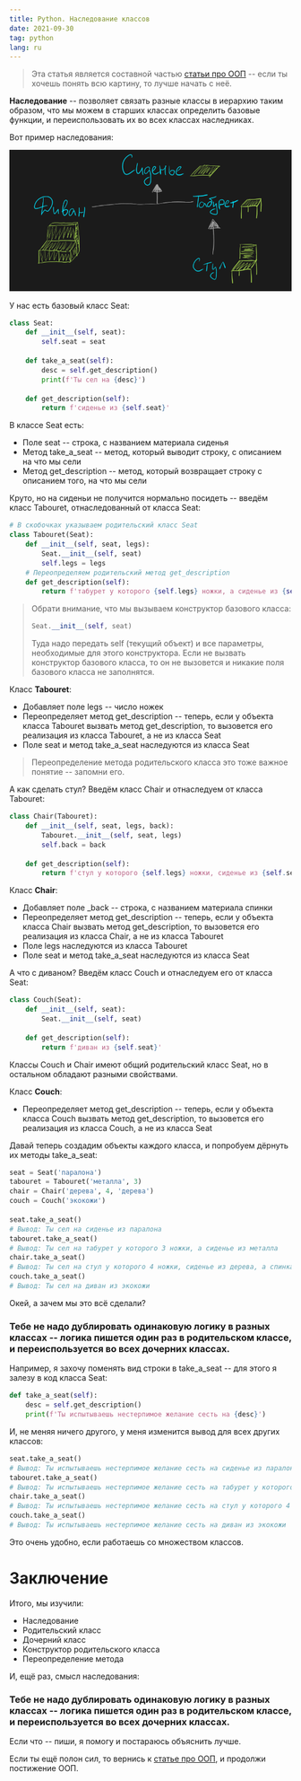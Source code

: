 ```yaml
---
title: Python. Наследование классов
date: 2021-09-30
tag: python
lang: ru
---
```


> Эта статья является составной частью [статьи про ООП](/python-classes-oop-ru) -- если ты хочешь понять всю картину, то лучше начать с неё.

**Наследование** -- позволяет связать разные классы в иерархию таким образом, что мы можем в старших классах определить базовые функции, и переиспользовать их во всех классах наследниках.

Вот пример наследования:

![Наследование](/assets/images/python-classes-inheritance.png)

У нас есть базовый класс Seat:

```python
class Seat:
    def __init__(self, seat):
        self.seat = seat

    def take_a_seat(self):
        desc = self.get_description()
        print(f'Ты сел на {desc}')

    def get_description(self):
        return f'сиденье из {self.seat}'
```

В классе Seat есть:

* Поле seat -- строка, с названием материала сиденья
* Метод take_a_seat -- метод, который выводит строку, с описанием на что мы сели
* Метод get_description -- метод, который возвращает строку с описанием того, на что мы сели

Круто, но на сиденьи не получится нормально посидеть -- введём класс Tabouret, отнаследованный от класса Seat:

```python
# В скобочках указываем родительский класс Seat
class Tabouret(Seat):
    def __init__(self, seat, legs):
        Seat.__init__(self, seat)
        self.legs = legs
    # Переопределяем родительский метод get_description
    def get_description(self):
        return f'табурет у которого {self.legs} ножки, а сиденье из {self.seat}'
```

> Обрати внимание, что мы вызываем конструктор базового класса:
> ```python
> Seat.__init__(self, seat)
> ```
> Туда надо передать self (текущий объект) и все параметры, необходимые для этого конструктора.
> Если не вызвать конструктор базового класса, то он не вызовется и никакие поля базового класса не заполнятся.

Класс **Tabouret**:

* Добавляет поле legs -- число ножек
* Переопределяет метод get_description -- теперь, если у объекта класса Tabouret вызвать метод get_description, то вызовется его реализация из класса Tabouret, а не из класса Seat
* Поле seat и метод take_a_seat наследуются из класса Seat

> Переопределение метода родительского класса это тоже важное понятие -- запомни его.

А как сделать стул? Введём класс Chair и отнаследуем от класса Tabouret:

```python
class Chair(Tabouret):
    def __init__(self, seat, legs, back):
        Tabouret.__init__(self, seat, legs)
        self.back = back

    def get_description(self):
        return f'стул у которого {self.legs} ножки, сиденье из {self.seat}, а спинка из {self.back}'
```

Класс **Chair**:
* Добавляет поле _back -- строка, с названием материала спинки
* Переопределяет метод get_description -- теперь, если у объекта класса Chair вызвать метод get_description, то вызовется его реализация из класса Chair, а не из класса Tabouret
* Поле legs наследуются из класса Tabouret
* Поле seat и метод take_a_seat наследуются из класса Seat

А что с диваном? Введём класс Couch и отнаследуем его от класса Seat:

```python
class Couch(Seat):
    def __init__(self, seat):
        Seat.__init__(self, seat)

    def get_description(self):
        return f'диван из {self.seat}'
```

Классы Couch и Chair имеют общий родительский класс Seat, но в остальном обладают разными свойствами.

Класс **Couch**:

* Переопределяет метод get_description -- теперь, если у объекта класса Couch вызвать метод get_description, то вызовется его реализация из класса Couch, а не из класса Seat

Давай теперь создадим объекты каждого класса, и попробуем дёрнуть их методы take_a_seat:

```python
seat = Seat('паралона')
tabouret = Tabouret('металла', 3)
chair = Chair('дерева', 4, 'дерева')
couch = Couch('экокожи')

seat.take_a_seat()
# Вывод: Ты сел на сиденье из паралона
tabouret.take_a_seat()
# Вывод: Ты сел на табурет у которого 3 ножки, а сиденье из металла
chair.take_a_seat()
# Вывод: Ты сел на стул у которого 4 ножки, сиденье из дерева, а спинка из дерева
couch.take_a_seat()
# Вывод: Ты сел на диван из экокожи
```

Окей, а зачем мы это всё сделали?

### Тебе не надо дублировать одинаковую логику в разных классах -- логика пишется один раз в родительском классе, и переиспользуется во всех дочерних классах.

Например, я захочу поменять вид строки в take_a_seat -- для этого я залезу в код класса Seat:

```python
def take_a_seat(self):
    desc = self.get_description()
    print(f'Ты испытываешь нестерпимое желание сесть на {desc}')
```

И, не меняя ничего другого, у меня изменится вывод для всех других классов:

```python
seat.take_a_seat()
# Вывод: Ты испытываешь нестерпимое желание сесть на сиденье из паралона
tabouret.take_a_seat()
# Вывод: Ты испытываешь нестерпимое желание сесть на табурет у которого 3 ножки, а сиденье из металла
chair.take_a_seat()
# Вывод: Ты испытываешь нестерпимое желание сесть на стул у которого 4 ножки, сиденье из дерева, а спинка из дерева
couch.take_a_seat()
# Вывод: Ты испытываешь нестерпимое желание сесть на диван из экокожи
```

Это очень удобно, если работаешь со множеством классов.

# [](#header-1)Заключение

Итого, мы изучили:

* Наследование
* Родительский класс
* Дочерний класс
* Конструктор родительского класса
* Переопределение метода

И, ещё раз, смысл наследования:

### Тебе не надо дублировать одинаковую логику в разных классах -- логика пишется один раз в родительском классе, и переиспользуется во всех дочерних классах.

Если что -- пиши, я помогу и постараюсь объяснить лучше.

Если ты ещё полон сил, то вернись к [статье про ООП](/python-classes-oop-ru), и продолжи постижение ООП.
